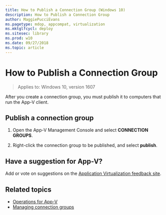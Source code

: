 ```yaml
---
title: How to Publish a Connection Group (Windows 10)
description: How to Publish a Connection Group
author: MaggiePucciEvans
ms.pagetype: mdop, appcompat, virtualization
ms.mktglfcycl: deploy
ms.sitesec: library
ms.prod: w10
ms.date: 09/27/2018
ms.topic: article
---
```

# How to Publish a Connection Group

>Applies to: Windows 10, version 1607

After you create a connection group, you must publish it to computers that run the App-V client.

## Publish a connection group

1. Open the App-V Management Console and select **CONNECTION GROUPS**.

2. Right-click the connection group to be published, and select **publish**.

## Have a suggestion for App-V?

Add or vote on suggestions on the [Application Virtualization feedback site](https://appv.uservoice.com/forums/280448-microsoft-application-virtualization).

## Related topics

* [Operations for App-V](appv-operations.md)
* [Managing connection groups](appv-managing-connection-groups.md)
